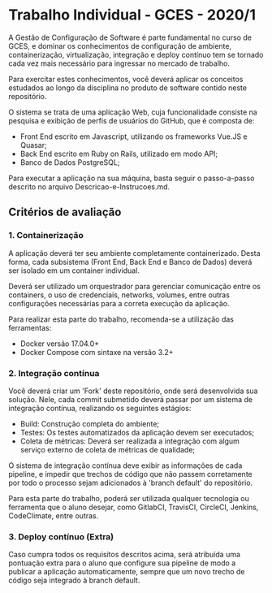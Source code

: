 # Trabalho Individual - GCES - 2020/1

A Gestão de Configuração de Software é parte fundamental no curso de GCES, e dominar os conhecimentos de configuração de ambiente, containerização, virtualização, integração e deploy contínuo tem se tornado cada vez mais necessário para ingressar no mercado de trabalho.

Para exercitar estes conhecimentos, você deverá aplicar os conceitos estudados ao longo da disciplina no produto de software contido neste repositório.

O sistema se trata de uma aplicação Web, cuja funcionalidade consiste na pesquisa e exibição de perfis de usuários do GitHub, que é composta de:

- Front End escrito em Javascript, utilizando os frameworks Vue.JS e Quasar;
- Back End escrito em Ruby on Rails, utilizado em modo API;
- Banco de Dados PostgreSQL;

Para executar a aplicação na sua máquina, basta seguir o passo-a-passo descrito no arquivo Descricao-e-Instrucoes.md.

## Critérios de avaliação

### 1. Containerização

A aplicação deverá ter seu ambiente completamente containerizado. Desta forma, cada subsistema (Front End, Back End e Banco de Dados) deverá ser isolado em um container individual.

Deverá ser utilizado um orquestrador para gerenciar comunicação entre os containers, o uso de credenciais, networks, volumes, entre outras configurações necessárias para a correta execução da aplicação.

Para realizar esta parte do trabalho, recomenda-se a utilização das ferramentas:

- Docker versão 17.04.0+
- Docker Compose com sintaxe na versão 3.2+

### 2. Integração contínua

Você deverá criar um 'Fork' deste repositório, onde será desenvolvida sua solução. Nele, cada commit submetido deverá passar por um sistema de integração contínua, realizando os seguintes estágios:

- Build: Construção completa do ambiente;
- Testes: Os testes automatizados da aplicação devem ser executados;
- Coleta de métricas: Deverá ser realizada a integração com algum serviço externo de coleta de métricas de qualidade;

O sistema de integração contínua deve exibir as informações de cada pipeline, e impedir que trechos de código que não passem corretamente por todo o processo sejam adicionados à 'branch default' do repositório.

Para esta parte do trabalho, poderá ser utilizada qualquer tecnologia ou ferramenta que o aluno desejar, como GitlabCI, TravisCI, CircleCI, Jenkins, CodeClimate, entre outras.

### 3. Deploy contínuo (Extra)

Caso cumpra todos os requisitos descritos acima, será atribuída uma pontuação extra para o aluno que configure sua pipeline de modo a publicar a aplicação automaticamente, sempre que um novo trecho de código seja integrado à branch default.
